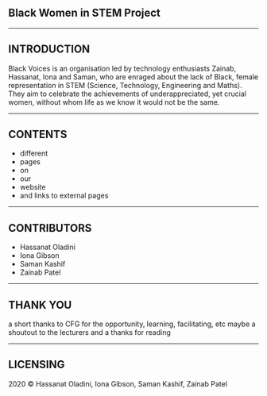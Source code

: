## Black Women in STEM Project ##


--------------------------------------

## INTRODUCTION ##

Black Voices is an organisation led by technology enthusiasts Zainab, Hassanat, Iona and Saman, who are enraged about the lack of Black, female representation in STEM (Science, Technology, Engineering and Maths). They aim to celebrate the achievements of underappreciated, yet crucial women, without whom life as we know it would not be the same.


--------------------------------------

## CONTENTS ##

- different
- pages
- on
- our
- website
- and links to external pages


--------------------------------------

## CONTRIBUTORS ##

- Hassanat Oladini
- Iona Gibson
- Saman Kashif
- Zainab Patel


--------------------------------------

## THANK YOU ##

a short thanks to CFG for the opportunity, learning, facilitating, etc
maybe a shoutout to the lecturers
and a thanks for reading


--------------------------------------

## LICENSING ##

2020 © Hassanat Oladini, Iona Gibson, Saman Kashif, Zainab Patel 

